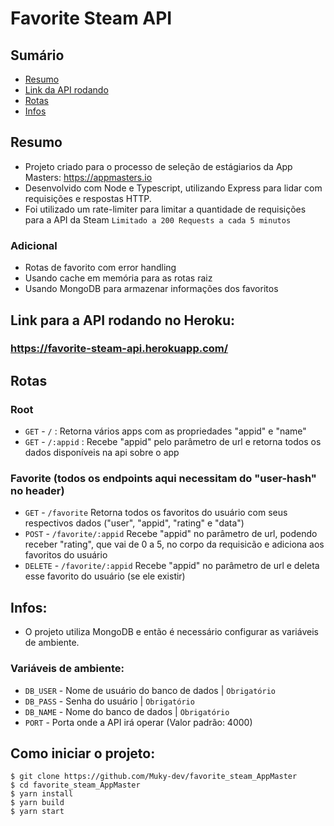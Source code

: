# Favorite Steam API

## Sumário
* [Resumo](#resumo)
* [Link da API rodando](#link-para-a-api-rodando-no-heroku)
* [Rotas](#rotas)
* [Infos](#infos)

## Resumo
- Projeto criado para o processo de seleção de estágiarios da App Masters: https://appmasters.io
- Desenvolvido com Node e Typescript, utilizando Express para lidar com requisições e respostas HTTP.
- Foi utilizado um rate-limiter para limitar a quantidade de requisições para a API da Steam `Limitado a 200 Requests a cada 5 minutos`

### Adicional
- Rotas de favorito com error handling
- Usando cache em memória para as rotas raiz
- Usando MongoDB para armazenar informações dos favoritos

## Link para a API rodando no Heroku: 
### https://favorite-steam-api.herokuapp.com/

## Rotas

### Root
- `GET` - `/` : Retorna vários apps com as propriedades "appid" e "name"
- `GET` - `/:appid` : Recebe "appid" pelo parâmetro de url e retorna todos os dados disponíveis na api sobre o app

### Favorite (todos os endpoints aqui necessitam do "user-hash" no header)
- `GET` - `/favorite` Retorna todos os favoritos do usuário com seus respectivos dados ("user", "appid", "rating" e "data")
- `POST` - `/favorite/:appid` Recebe "appid" no parâmetro de url, podendo receber "rating", que vai de 0 a 5, no corpo da requisicão e adiciona aos favoritos do usuário
- `DELETE` - `/favorite/:appid` Recebe "appid" no parâmetro de url e deleta esse favorito do usuário (se ele existir)

## Infos:
- O projeto utiliza MongoDB e então é necessário configurar as variáveis de ambiente.

### Variáveis de ambiente:

- `DB_USER` - Nome de usuário do banco de dados | `Obrigatório`
- `DB_PASS` - Senha do usuário | `Obrigatório`
- `DB_NAME` - Nome do banco de dados | `Obrigatório`
- `PORT` - Porta onde a API irá operar (Valor padrão: 4000)


## Como iniciar o projeto:
```
$ git clone https://github.com/Muky-dev/favorite_steam_AppMaster
$ cd favorite_steam_AppMaster
$ yarn install
$ yarn build
$ yarn start
```
